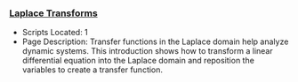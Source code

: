 ### [Laplace Transforms](https://www.apmonitor.com/pdc/index.php/Main/LaplaceTransforms)
- Scripts Located: 1
- Page Description: Transfer functions in the Laplace domain help analyze dynamic systems. This introduction shows how to transform a linear differential equation into the Laplace domain and reposition the variables to create a transfer function.
